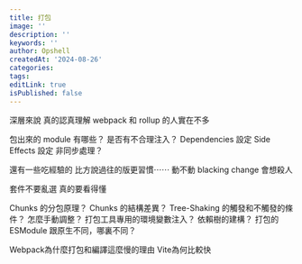 ```yaml
---
title: 打包
image: ''
description: ''
keywords: ''
author: Opshell
createdAt: '2024-08-26'
categories: 
tags: 
editLink: true
isPublished: false
---
```

深層來說
真的認真理解 webpack 和 rollup 的人實在不多

包出來的 module 有哪些？
是否有不合理注入？
Dependencies 設定
Side Effects 設定
非同步處理？

還有一些吃經驗的
比方說過往的版更習慣⋯⋯
動不動 blacking change 會想殺人

套件不要亂選
真的要看得懂

Chunks 的分包原理？
Chunks 的結構差異？
Tree-Shaking 的觸發和不觸發的條件？
怎麼手動調整？
打包工具專用的環境變數注入？
依賴樹的建構？
打包的 ESModule 跟原生不同，哪裏不同？

Webpack為什麼打包和編譯這麼慢的理由
Vite為何比較快
